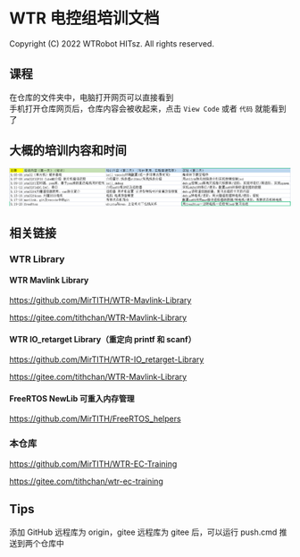 # WTR 电控组培训文档

Copyright (C) 2022 WTRobot HITsz. All rights reserved. 

## 课程

在仓库的文件夹中，电脑打开网页可以直接看到  
手机打开仓库网页后，仓库内容会被收起来，点击 `View Code` 或者 `代码` 就能看到了

## 大概的培训内容和时间

![电控培训日程](电控培训日程.png)

## 相关链接

### WTR Library
#### WTR Mavlink Library  

<https://github.com/MirTITH/WTR-Mavlink-Library>

<https://gitee.com/tithchan/WTR-Mavlink-Library>

#### WTR IO_retarget Library（重定向 printf 和 scanf）

<https://github.com/MirTITH/WTR-IO_retarget-Library>

<https://gitee.com/tithchan/WTR-Mavlink-Library>

#### FreeRTOS NewLib 可重入内存管理

<https://github.com/MirTITH/FreeRTOS_helpers>

### 本仓库

<https://github.com/MirTITH/WTR-EC-Training>

<https://gitee.com/tithchan/wtr-ec-training>

## Tips

添加 GitHub 远程库为 origin，gitee 远程库为 gitee 后，可以运行 push.cmd 推送到两个仓库中

